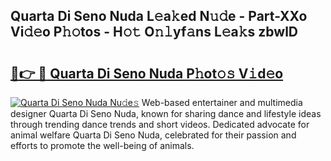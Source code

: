 ## Quarta Di Seno Nuda L𝚎a𝚔ed N𝚞𝚍e - Part-XXo Vi𝚍𝚎o P𝚑𝚘tos - H𝚘𝚝 O𝚗𝚕yf𝚊ns L𝚎a𝚔s zbwlD

# <h2><a href="http://kf1j5q.oniu.top/?m=Quarta+Di+Seno+Nuda">🔗👉 🔴 Quarta Di Seno Nuda P𝚑ot𝚘𝚜 V𝚒d𝚎o</a></h2>

[![Quarta Di Seno Nuda Nu𝚍e𝚜](https://i.imgur.com/0qMVB7G.gif)](http://kf1j5q.oniu.top/?m=Quarta+Di+Seno+Nuda)
Web-based entertainer and multimedia designer Quarta Di Seno Nuda, known for sharing dance and lifestyle ideas through trending dance trends and short videos. Dedicated advocate for animal welfare Quarta Di Seno Nuda, celebrated for their passion and efforts to promote the well-being of animals.  
